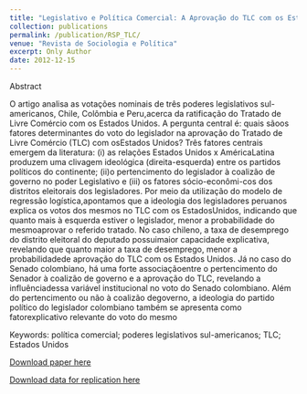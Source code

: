 ```yaml
---
title: "Legislativo e Política Comercial: A Aprovação do TLC com os Estados Unidos nos Legislativos Sul-Americanos"
collection: publications
permalink: /publication/RSP_TLC/
venue: "Revista de Sociologia e Política"
excerpt: Only Author
date: 2012-12-15
---
```


Abstract

O artigo analisa as votações nominais de três poderes legislativos sul-americanos, Chile, Colômbia e Peru,acerca da ratificação do Tratado de Livre Comércio com os Estados Unidos. A pergunta central é: quais sãoos fatores determinantes do voto do legislador na aprovação do Tratado de Livre Comércio (TLC) com osEstados Unidos? Três fatores centrais emergem da literatura: (i) as relações Estados Unidos x AméricaLatina produzem uma clivagem ideológica (direita-esquerda) entre os partidos políticos do continente; (ii)o pertencimento do legislador à coalizão de governo no poder Legislativo e (iii) os fatores sócio-econômi-cos dos distritos eleitorais dos legisladores. Por meio da utilização do modelo de regressão logística,apontamos que a ideologia dos legisladores peruanos explica os votos dos mesmos no TLC com os EstadosUnidos, indicando que quanto mais à esquerda estiver o legislador, menor a probabilidade do mesmoaprovar o referido tratado. No caso chileno, a taxa de desemprego do distrito eleitoral do deputado possuimaior capacidade explicativa, revelando que quanto maior a taxa de desemprego, menor a probabilidadede aprovação do TLC com os Estados Unidos. Já no caso do Senado colombiano, há uma forte associaçãoentre o pertencimento do Senador à coalizão de governo e a aprovação do TLC, revelando a influênciadessa variável institucional no voto do Senado colombiano. Além do pertencimento ou não à coalizão degoverno, a ideologia do partido político do legislador colombiano também se apresenta como fatorexplicativo relevante do voto do mesmo

Keywords: política comercial; poderes legislativos sul-americanos; TLC; Estados Unidos


[Download paper here](https://www.scielo.br/pdf/rsocp/v20n44/v20n44a10.pdf)

[Download data for replication here](https://www.openicpsr.org/openicpsr/project/129924/version/V1/view)
